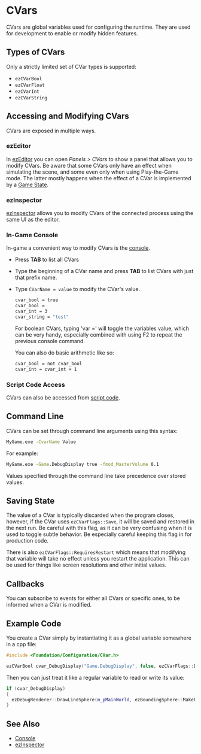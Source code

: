 # CVars

CVars are global variables used for configuring the runtime. They are used for development to enable or modify hidden features.

## Types of CVars

Only a strictly limited set of CVar types is supported:

* `ezCVarBool`
* `ezCVarFloat`
* `ezCVarInt`
* `ezCVarString`

## Accessing and Modifying CVars

CVars are exposed in multiple ways.

### ezEditor

In [ezEditor](../../getting-started/editor-overview.md) you can open *Panels > CVars* to show a panel that allows you to modify CVars. Be aware that some CVars only have an effect when simulating the scene, and some even only when using Play-the-Game mode. The latter mostly happens when the effect of a CVar is implemented by a [Game State](../runtime/application/game-state.md).

### ezInspector

[ezInspector](../tools/inspector.md) allows you to modify CVars of the connected process using the same UI as the editor.

### In-Game Console

In-game a convenient way to modify CVars is the [console](console.md).

* Press **TAB** to list all CVars
* Type the beginning of a CVar name and press **TAB** to list CVars with just that prefix name.
* Type `CVarName = value` to modify the CVar's value.

  ```cmd
  cvar_bool = true
  cvar_bool =
  cvar_int = 3
  cvar_string = "test"
  ```

  For boolean CVars, typing 'var =' will toggle the variables value, which can be very handy, especially combined with using F2 to repeat the previous console command.

  You can also do basic arithmetic like so:

  ```cmd
  cvar_bool = not cvar_bool
  cvar_int = cvar_int + 1
  ```

### Script Code Access

CVars can also be accessed from [script code](../custom-code/custom-code-overview.md).

## Command Line

CVars can be set through command line arguments using this syntax:

```cmd
MyGame.exe -CvarName Value
```

For example:

```cmd
MyGame.exe -Game.DebugDisplay true -fmod_MasterVolume 0.1
```

Values specified through the command line take precedence over stored values.

## Saving State

The value of a CVar is typically discarded when the program closes, however, if the CVar uses `ezCVarFlags::Save`, it will be saved and restored in the next run. Be careful with this flag, as it can be very confusing when it is used to toggle subtle behavior. Be especially careful keeping this flag in for production code.

There is also `ezCVarFlags::RequiresRestart` which means that modifying that variable will take no effect unless you restart the application. This can be used for things like screen resolutions and other initial values.

## Callbacks

You can subscribe to events for either all CVars or specific ones, to be informed when a CVar is modified.

## Example Code

You create a CVar simply by instantiating it as a global variable somewhere in a cpp file:

<!-- BEGIN-DOCS-CODE-SNIPPET: cvar-1 -->
```cpp
#include <Foundation/Configuration/CVar.h>

ezCVarBool cvar_DebugDisplay("Game.DebugDisplay", false, ezCVarFlags::Default, "Whether the game should display debug geometry.");
```
<!-- END-DOCS-CODE-SNIPPET -->

Then you can just treat it like a regular variable to read or write its value:

<!-- BEGIN-DOCS-CODE-SNIPPET: cvar-2 -->
```cpp
if (cvar_DebugDisplay)
{
  ezDebugRenderer::DrawLineSphere(m_pMainWorld, ezBoundingSphere::MakeFromCenterAndRadius(ezVec3::MakeZero(), 1.0f), ezColor::Orange);
}
```
<!-- END-DOCS-CODE-SNIPPET -->

## See Also


* [Console](console.md)
* [ezInspector](../tools/inspector.md)